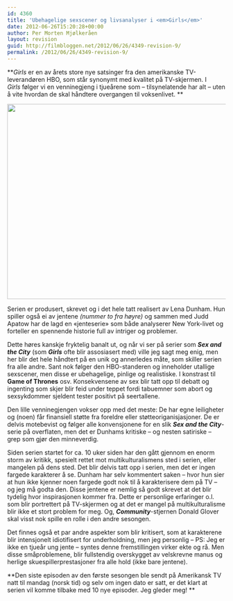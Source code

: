 ```yaml
---
id: 4360
title: 'Ubehagelige sexscener og livsanalyser i <em>Girls</em>'
date: 2012-06-26T15:20:28+00:00
author: Per Morten Mjølkeråen
layout: revision
guid: http://filmbloggen.net/2012/06/26/4349-revision-9/
permalink: /2012/06/26/4349-revision-9/
---
```

**_Girls_ er en av årets store nye satsinger fra den amerikanske TV-leverandøren HBO, som står synonymt med kvalitet på TV-skjermen. I _Girls_ følger vi en venninegjeng i tjueårene som &#8211; tilsynelatende har alt &#8211; uten å vite hvordan de skal håndtere overgangen til voksenlivet. **

<a href="http://filmbloggen.net/?attachment_id=4619" rel="attachment wp-att-4619"><img class="alignnone size-full wp-image-4619" src="http://permonter.files.wordpress.com/2012/06/hbo-girls-backlash.jpeg" alt="" width="600" height="450" /></a>

Serien er produsert, skrevet og i det hele tatt realisert av Lena Dunham. Hun spiller også ei av jentene _(nummer to fra høyre)_ og sammen med Judd Apatow har de lagd en &laquo;jenteserie&raquo; som både analyserer New York-livet og forteller en spennende historie full av intriger og problemer.

Dette høres kanskje fryktelig banalt ut, og når vi ser på serier som **_Sex and the City_** (som _**Girls**_ ofte blir assosiasert med) ville jeg sagt meg enig, men her blir det hele håndtert på en unik og annerledes måte, som skiller serien fra alle andre. Sant nok følger den HBO-standeren og inneholder utallige sexscener, men disse er ubehagelige, pinlige og realistiske. I konstrast til **Game of Thrones** osv. Konsekvensene av sex blir tatt opp til debatt og ingenting som skjer blir feid under teppet fordi tabuemner som abort og sexsykdommer sjeldent tester positivt på seertallene.

Den lille venninegjengen vokser opp med det meste: De har egne leiligheter og (noen) får finansiell støtte fra foreldre eller støtteoriganisjasjoner. De er delvis motebevist og følger alle konvensjonene for en slik **_Sex and the City_**-serie på overflaten, men det er Dunhams kritiske &#8211; og nesten satiriske &#8211; grep som gjør den minneverdig.

Siden serien startet for ca. 10 uker siden har den gått gjennom en enorm storm av kritikk, spesielt rettet mot multikulturalismens sted i serien, eller mangelen på dens sted. Det blir delvis tatt opp i serien, men det er ingen fargede karakterer å se. Dunham har selv kommentert saken &#8211; hvor hun sier at hun ikke kjenner noen fargede godt nok til å karakterisere dem på TV &#8211; og jeg må godta den. Disse jentene er nemlig så godt skrevet at det blir tydelig hvor inspirasjonen kommer fra. Dette er personlige erfaringer o.l. som blir portrettert på TV-skjermen og at det er mangel på multikulturalisme blir ikke et stort problem for meg. Og, _**Community**_-stjernen Donald Glover skal visst nok spille en rolle i den andre sesongen.

Det finnes også et par andre aspekter som blir kritisert, som at karakterene blir intensjonelt idiotifisert for underholdning, men jeg personlig &#8211; PS: Jeg er ikke en tjueår ung jente &#8211; syntes denne fremstillingen virker ekte og rå. Men disse småproblemene, blir fullstendig overskygget av velskrevne manus og herlige skuespillerprestasjoner fra alle hold (ikke bare jentene).

**Den siste episoden av den første sesongen ble sendt på Amerikansk TV natt til mandag (norsk tid) og selv om ingen dato er satt, er det klart at serien vil komme tilbake med 10 nye episoder. Jeg gleder meg! **